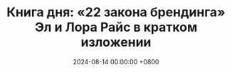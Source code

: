 ---
title: "Книга дня: «22 закона брендинга» Эл и Лора Райс в кратком изложении"
description: >-
  📈 «22 закона брендинга» — классика маркетинга и построения сильных брендов от Эл и Лоры Райс, которая раскрывает главные правила успешного позиционирования на рынке. Создайте сильный бренд с книгой Эл и Лора Райс! 22 простых правила для успеха. Читайте обзор и выделяйтесь на рынке с эффективным брендингом!
date: 2024-08-14 00:00:00 +0800
categories: [Мышление, Конспекты-книг]
tags:
  [
    законы-брендинга,
    эл-райс,
    лора-райс,
    брендинг,
    маркетинг,
    стратегия-брендинга,
    позиционирование,
    успешный-бренд,
    управление-брендом,
    реклама,
    идентичность-бренда,
    ценность-бренда
  ]
image: 
alt: 22 закона брендинга Райс обложка книги
fallback:
  - 
  - 
---